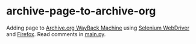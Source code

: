 # archive-page-to-archive-org
Adding page to [Archive.org WayBack Machine](https://archive.org/web/) using [Selenium WebDriver](https://www.selenium.dev/) and [Firefox](https://www.mozilla.org/en-US/firefox/new/).
Read comments in [main.py](main.py).